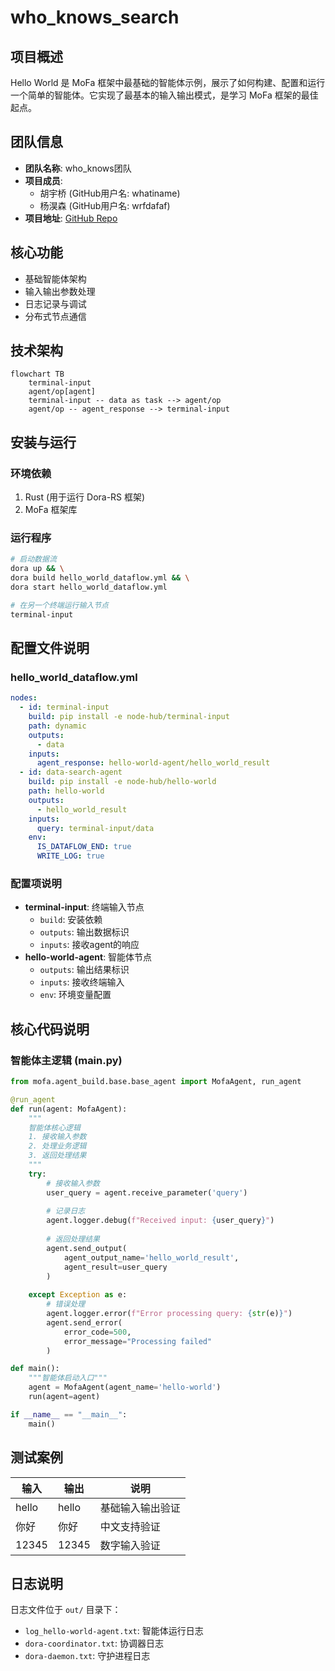 # **who_knows_search**


## **项目概述**
Hello World 是 MoFa 框架中最基础的智能体示例，展示了如何构建、配置和运行一个简单的智能体。它实现了最基本的输入输出模式，是学习 MoFa 框架的最佳起点。

## **团队信息**
- **团队名称**: who_knows团队
- **项目成员**:
  - 胡宇桥 (GitHub用户名: whatiname)
  - 杨淏森 (GitHub用户名: wrfdafaf)
- **项目地址**: [GitHub Repo](https://github.com/whatiname888/who_knows.git)

## **核心功能**
- 基础智能体架构
- 输入输出参数处理
- 日志记录与调试
- 分布式节点通信

## **技术架构**
```mermaid
flowchart TB
    terminal-input
    agent/op[agent]
    terminal-input -- data as task --> agent/op
    agent/op -- agent_response --> terminal-input
```

## **安装与运行**

### **环境依赖**
1. Rust (用于运行 Dora-RS 框架)
2. MoFa 框架库



### **运行程序**
```bash
# 启动数据流
dora up && \
dora build hello_world_dataflow.yml && \
dora start hello_world_dataflow.yml

# 在另一个终端运行输入节点
terminal-input
```

## **配置文件说明**

### **hello_world_dataflow.yml**
```yaml
nodes:
  - id: terminal-input
    build: pip install -e node-hub/terminal-input
    path: dynamic
    outputs:
      - data
    inputs:
      agent_response: hello-world-agent/hello_world_result
  - id: data-search-agent
    build: pip install -e node-hub/hello-world
    path: hello-world
    outputs:
      - hello_world_result
    inputs:
      query: terminal-input/data
    env:
      IS_DATAFLOW_END: true
      WRITE_LOG: true
```

### **配置项说明**
- **terminal-input**: 终端输入节点
  - `build`: 安装依赖
  - `outputs`: 输出数据标识
  - `inputs`: 接收agent的响应
- **hello-world-agent**: 智能体节点
  - `outputs`: 输出结果标识
  - `inputs`: 接收终端输入
  - `env`: 环境变量配置

## **核心代码说明**

### **智能体主逻辑 (main.py)**
```python
from mofa.agent_build.base.base_agent import MofaAgent, run_agent

@run_agent
def run(agent: MofaAgent):
    """
    智能体核心逻辑
    1. 接收输入参数
    2. 处理业务逻辑
    3. 返回处理结果
    """
    try:
        # 接收输入参数
        user_query = agent.receive_parameter('query')
        
        # 记录日志
        agent.logger.debug(f"Received input: {user_query}")
        
        # 返回处理结果
        agent.send_output(
            agent_output_name='hello_world_result',
            agent_result=user_query
        )
        
    except Exception as e:
        # 错误处理
        agent.logger.error(f"Error processing query: {str(e)}")
        agent.send_error(
            error_code=500,
            error_message="Processing failed"
        )

def main():
    """智能体启动入口"""
    agent = MofaAgent(agent_name='hello-world')
    run(agent=agent)

if __name__ == "__main__":
    main()
```

## **测试案例**
| 输入 | 输出 | 说明 |
|------|------|------|
| hello | hello | 基础输入输出验证 |
| 你好 | 你好 | 中文支持验证 |
| 12345 | 12345 | 数字输入验证 |

## **日志说明**
日志文件位于 `out/` 目录下：
- `log_hello-world-agent.txt`: 智能体运行日志
- `dora-coordinator.txt`: 协调器日志
- `dora-daemon.txt`: 守护进程日志


